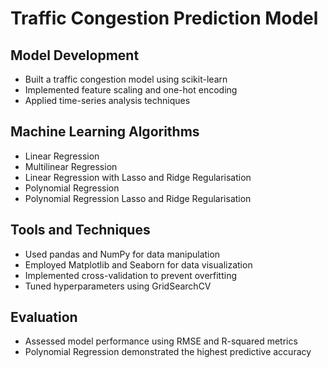 # Traffic Congestion Prediction Model

## Model Development
- Built a traffic congestion model using scikit-learn
- Implemented feature scaling and one-hot encoding
- Applied time-series analysis techniques

## Machine Learning Algorithms
- Linear Regression
- Multilinear Regression
- Linear Regression with Lasso and Ridge Regularisation
- Polynomial Regression
- Polynomial Regression Lasso and Ridge Regularisation 

## Tools and Techniques
- Used pandas and NumPy for data manipulation
- Employed Matplotlib and Seaborn for data visualization
- Implemented cross-validation to prevent overfitting
- Tuned hyperparameters using GridSearchCV

## Evaluation
- Assessed model performance using RMSE and R-squared metrics
- Polynomial Regression demonstrated the highest predictive accuracy
